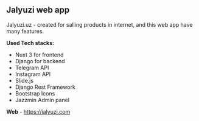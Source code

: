 ## Jalyuzi web app
Jalyuzi.uz - created for salling products in internet, and this web app have many features. 

 

 **Used Tech stacks:**
   
- Nuxt 3  for frontend
- Django for backend
- Telegram API
- Instagram API
- Slide.js
- Django Rest Framework
- Bootstrap Icons
- Jazzmin Admin panel

**Web** -  https://jalyuzi.com

    
